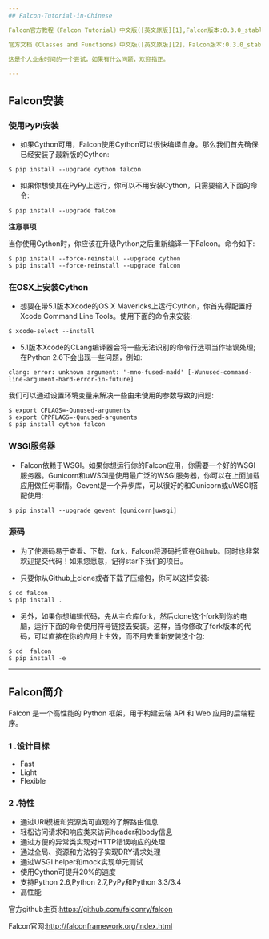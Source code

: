 ```yaml
---
## Falcon-Tutorial-in-Chinese

Falcon官方教程《Falcon Tutorial》中文版([英文原版][1],Falcon版本:0.3.0_stable)。

官方文档《Classes and Functions》中文版([英文原版][2]，Falcon版本:0.3.0_stable)，未完待续。

这是个人业余时间的一个尝试，如果有什么问题，欢迎指正。

---
```

## Falcon安装

### 使用PyPi安装

- 如果Cython可用，Falcon使用Cython可以很快编译自身。那么我们首先确保已经安装了最新版的Cython:

```
$ pip install --upgrade cython falcon
```

- 如果你想使其在PyPy上运行，你可以不用安装Cython，只需要输入下面的命令:

```
$ pip install --upgrade falcon
```

**注意事项**

当你使用Cython时，你应该在升级Python之后重新编译一下Falcon。命令如下:

```
$ pip install --force-reinstall --upgrade cython
$ pip install --force-reinstall --upgrade falcon
```

### 在OSX上安装Cython

- 想要在带5.1版本Xcode的OS X Mavericks上运行Cython，你首先得配置好Xcode Command Line Tools。使用下面的命令来安装:

```
$ xcode-select --install
```

- 5.1版本Xcode的CLang编译器会将一些无法识别的命令行选项当作错误处理;在Python 2.6下会出现一些问题，例如:

```
clang: error: unknown argument: '-mno-fused-madd' [-Wunused-command-line-argument-hard-error-in-future]
```

我们可以通过设置环境变量来解决一些由未使用的参数导致的问题:

```
$ export CFLAGS=-Qunused-arguments
$ export CPPFLAGS=-Qunused-arguments
$ pip install cython falcon
```

### WSGI服务器

- Falcon依赖于WSGI。如果你想运行你的Falcon应用，你需要一个好的WSGI服务器。Gunicorn和uWSGI是使用最广泛的WSGI服务器，你可以在上面加载应用做任何事情。Gevent是一个异步库，可以很好的和Gunicorn或uWSGI搭配使用:

```
$ pip install --upgrade gevent [gunicorn|uwsgi]
```

### 源码

- 为了使源码易于查看、下载、fork，Falcon将源码托管在Github。同时也非常欢迎提交代码！如果您愿意，记得star下我们的项目。

- 只要你从Github上clone或者下载了压缩包，你可以这样安装:

```
$ cd falcon
$ pip install .
```

- 另外，如果你想编辑代码，先从主仓库fork，然后clone这个fork到你的电脑，运行下面的命令使用符号链接去安装。这样，当你修改了fork版本的代码，可以直接在你的应用上生效，而不用去重新安装这个包:

```
$ cd  falcon
$ pip install -e
```

---
## Falcon简介

Falcon 是一个高性能的 Python 框架，用于构建云端 API 和 Web 应用的后端程序。

### 1 .设计目标

- Fast
- Light
- Flexible

### 2 .特性

- 通过URI模板和资源类可直观的了解路由信息
- 轻松访问请求和响应类来访问header和body信息
- 通过方便的异常类实现对HTTP错误响应的处理
- 通过全局、资源和方法钩子实现DRY请求处理
- 通过WSGI helper和mock实现单元测试
- 使用Cython可提升20%的速度
- 支持Python 2.6,Python 2.7,PyPy和Python 3.3/3.4
- 高性能

官方github主页:<https://github.com/falconry/falcon>

Falcon官网:<http://falconframework.org/index.html>

[1]:http://falcon.readthedocs.org/en/stable/user/tutorial.html
[2]:http://falcon.readthedocs.org/en/stable/api/index.html
